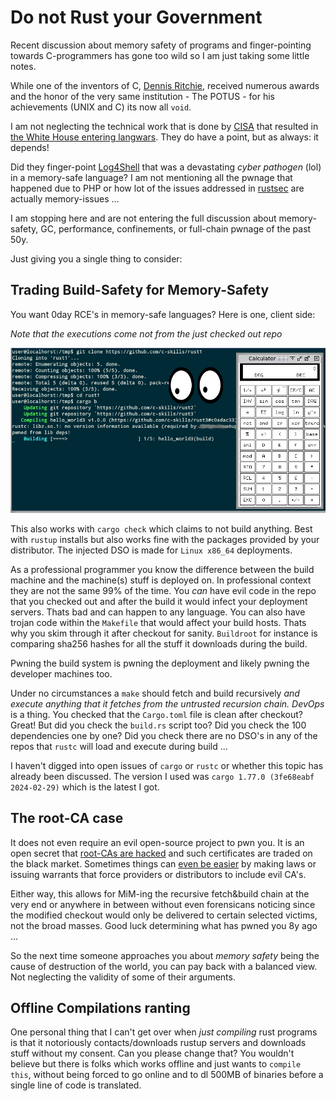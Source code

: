 Do not Rust your Government
===========================

Recent discussion about memory safety of programs and finger-pointing towards C-programmers
has gone too wild so I am just taking some little notes.

While one of the inventors of C, [Dennis Ritchie](https://en.wikipedia.org/wiki/Dennis_Ritchie), received numerous
awards and the honor of the very same institution - The POTUS - for his achievements (UNIX and C)
its now all `void`.

I am not neglecting the technical work that is done by [CISA](https://media.defense.gov/2023/Dec/06/2003352724/-1/-1/0/THE-CASE-FOR-MEMORY-SAFE-ROADMAPS-TLP-CLEAR.PDF) that resulted in [the White House entering langwars](https://www.whitehouse.gov/oncd/briefing-room/2024/02/26/press-release-technical-report/).
They do have a point, but as always: it depends!

Did they finger-point [Log4Shell](https://en.wikipedia.org/wiki/Log4Shell) that was a devastating *cyber pathogen* (lol) in a
memory-safe language? I am not mentioning all the pwnage that happened due to PHP or how lot of the issues addressed in
[rustsec](https://rustsec.org/advisories/) are actually memory-issues ...

I am stopping here and are not entering the full discussion about memory-safety, GC, performance, confinements,
or full-chain pwnage of the past 50y.

Just giving you a single thing to consider:

Trading Build-Safety for Memory-Safety
--------------------------------------

You want 0day RCE's in memory-safe languages? Here is one, client side:

*Note that the executions come not from the just checked out repo*
<p align="center">
<img src="https://github.com/c-skills/rust1/blob/master/screenshot.jpg"/>
</a>
</p>

This also works with `cargo check` which claims to not build anything. Best with `rustup` installs but
also works fine with the packages provided by your distributor. The injected DSO is made for `Linux x86_64` deployments.

As a professional programmer you know the difference between the build machine and the machine(s) stuff is deployed
on. In professional context they are not the same 99% of the time.
You *can* have evil code in the repo that you checked out and after the build it would infect your deployment servers.
Thats bad and can happen to any language. You can also have trojan code within the `Makefile` that would affect your
build hosts. Thats why you skim through it after checkout for sanity. `Buildroot` for instance is comparing sha256
hashes for all the stuff it downloads during the build.

Pwning the build system is pwning the deployment and likely pwning the developer machines too.

Under no circumstances a `make` should fetch and build recursively *and execute anything that it fetches from the untrusted recursion chain.*
*DevOps* is a thing. You checked that the `Cargo.toml` file is clean after checkout? Great! But did you check the `build.rs` script too?
Did you check the 100 dependencies one by one? Did you check there are no DSO's in any of the repos that `rustc` will load and execute
during build ...

I haven't digged into open issues of `cargo` or `rustc` or whether this topic has already been discussed.
The version I used was `cargo 1.77.0 (3fe68eabf 2024-02-29)` which is the latest I got.

The root-CA case
----------------

It does not even require an evil open-source project to pwn you. It is an open secret that
[root-CAs are hacked](https://en.wikipedia.org/wiki/DigiNotar) and such certificates are traded on the black market.
Sometimes things can [even be easier](https://blog.mozilla.org/netpolicy/2021/11/04/mozilla-publishes-position-paper-on-the-eu-digital-identity-framework) by making laws or issuing warrants that force providers or distributors to include evil CA's.

Either way, this allows for MiM-ing the recursive fetch&build chain at the very end or anywhere in between without even forensicans
noticing since the modified checkout would only be delivered to certain selected victims, not the broad masses. Good luck
determining what has pwned you 8y ago ...

So the next time someone approaches you about *memory safety* being the cause of destruction of the world,
you can pay back with a balanced view. Not neglecting the validity of some of their arguments.


Offline Compilations ranting
----------------------------

One personal thing that I can't get over when *just compiling* rust programs is that it notoriously contacts/downloads
rustup servers and downloads stuff without my consent. Can you please change that? You wouldn't believe but there is
folks which works offline and just wants to `compile this`, without being forced to go online and to dl 500MB of binaries
before a single line of code is translated.

